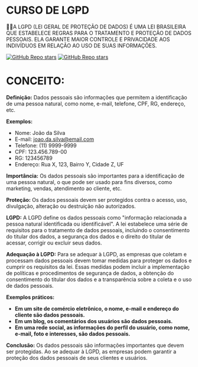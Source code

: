 # CURSO DE LGPD
👨‍⚖️A LGPD (LEI GERAL DE PROTEÇÃO DE DADOS) É UMA LEI BRASILEIRA QUE ESTABELECE REGRAS PARA O TRATAMENTO E PROTEÇÃO DE DADOS PESSOAIS. ELA GARANTE MAIOR CONTROLE E PRIVACIDADE AOS INDIVÍDUOS EM RELAÇÃO AO USO DE SUAS INFORMAÇÕES.

[![GitHub Repo stars](https://img.shields.io/badge/VILHALVA-GITHUB-03A9F4?logo=github)](https://github.com/VILHALVA) 
[![GitHub Repo stars](https://img.shields.io/badge/-PLAYLIST%20DO%20YOUTUBE-blueviolet)](https://youtube.com/playlist?list=PLHz_AreHm4dlLcV0H86FKT1NVVkY71Q4Y&si=Xvt139KoVqrmPgEm)

# CONCEITO:
**Definição:** Dados pessoais são informações que permitem a identificação de uma pessoa natural, como nome, e-mail, telefone, CPF, RG, endereço, etc.

**Exemplos:**

* Nome: João da Silva
* E-mail: joao.da.silva@email.com
* Telefone: (11) 9999-9999
* CPF: 123.456.789-00
* RG: 123456789
* Endereço: Rua X, 123, Bairro Y, Cidade Z, UF

**Importância:** Os dados pessoais são importantes para a identificação de uma pessoa natural, o que pode ser usado para fins diversos, como marketing, vendas, atendimento ao cliente, etc.

**Proteção:** Os dados pessoais devem ser protegidos contra o acesso, uso, divulgação, alteração ou destruição não autorizados.

**LGPD:** A LGPD define os dados pessoais como "informação relacionada a pessoa natural identificada ou identificável". A lei estabelece uma série de requisitos para o tratamento de dados pessoais, incluindo o consentimento do titular dos dados, a segurança dos dados e o direito do titular de acessar, corrigir ou excluir seus dados.

**Adequação à LGPD:** Para se adequar à LGPD, as empresas que coletam e processam dados pessoais devem tomar medidas para proteger os dados e cumprir os requisitos da lei. Essas medidas podem incluir a implementação de políticas e procedimentos de segurança de dados, a obtenção do consentimento do titular dos dados e a transparência sobre a coleta e o uso de dados pessoais.

**Exemplos práticos:**

* **Em um site de comércio eletrônico, o nome, e-mail e endereço do cliente são dados pessoais.**
* **Em um blog, os comentários dos usuários são dados pessoais.**
* **Em uma rede social, as informações do perfil do usuário, como nome, e-mail, foto e interesses, são dados pessoais.**

**Conclusão:** Os dados pessoais são informações importantes que devem ser protegidas. Ao se adequar à LGPD, as empresas podem garantir a proteção dos dados pessoais de seus clientes e usuários.
